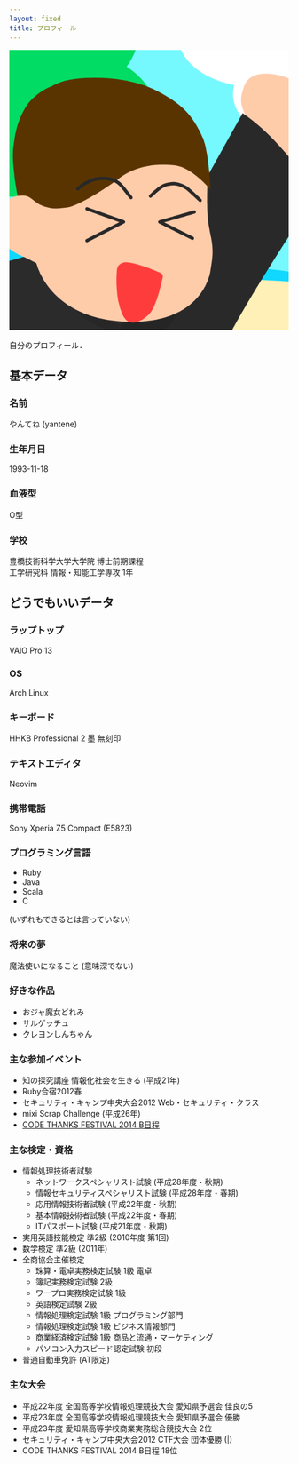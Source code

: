 ```yaml
---
layout: fixed
title: プロフィール
---
```


![](/images/yantene.svg)

自分のプロフィール．

## 基本データ

### 名前

やんてね (yantene)

### 生年月日

1993-11-18

### 血液型

O型

### 学校

豊橋技術科学大学大学院 博士前期課程  
工学研究科 情報・知能工学専攻 1年

## どうでもいいデータ

### ラップトップ

VAIO Pro 13

### OS

Arch Linux

### キーボード

HHKB Professional 2 墨 無刻印

### テキストエディタ

Neovim

### 携帯電話

Sony Xperia Z5 Compact (E5823)

### プログラミング言語

- Ruby
- Java
- Scala
- C

(いずれもできるとは言っていない)

### 将来の夢

魔法使いになること (意味深でない)

### 好きな作品

- おジャ魔女どれみ
- サルゲッチュ
- クレヨンしんちゃん

### 主な参加イベント

- 知の探究講座 情報化社会を生きる (平成21年)
- Ruby合宿2012春
- セキュリティ・キャンプ中央大会2012 Web・セキュリティ・クラス
- mixi Scrap Challenge (平成26年)
- [CODE THANKS FESTIVAL 2014 B日程](http://yantene.net/code_thanks_festival_2014.html)

### 主な検定・資格

- 情報処理技術者試験
  - ネットワークスペシャリスト試験 (平成28年度・秋期)
  - 情報セキュリティスペシャリスト試験 (平成28年度・春期)
  - 応用情報技術者試験 (平成22年度・秋期)
  - 基本情報技術者試験 (平成22年度・春期)
  - ITパスポート試験 (平成21年度・秋期)
- 実用英語技能検定 準2級 (2010年度 第1回)
- 数学検定 準2級 (2011年)
- 全商協会主催検定
  - 珠算・電卓実務検定試験 1級 電卓
  - 簿記実務検定試験 2級
  - ワープロ実務検定試験 1級
  - 英語検定試験 2級
  - 情報処理検定試験 1級 プログラミング部門
  - 情報処理検定試験 1級 ビジネス情報部門
  - 商業経済検定試験 1級 商品と流通・マーケティング
  - パソコン入力スピード認定試験 初段
- 普通自動車免許 (AT限定)

### 主な大会

- 平成22年度 全国高等学校情報処理競技大会 愛知県予選会 佳良の5
- 平成23年度 全国高等学校情報処理競技大会 愛知県予選会 優勝
- 平成23年度 愛知県高等学校商業実務総合競技大会 2位
- セキュリティ・キャンプ中央大会2012 CTF大会 団体優勝 (\|)
- CODE THANKS FESTIVAL 2014 B日程 18位
